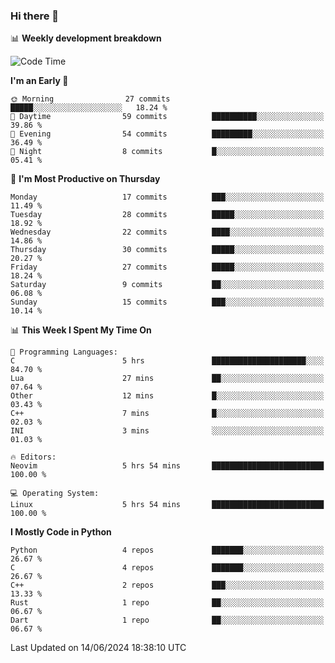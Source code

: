 ### Hi there 👋

📊 **Weekly development breakdown**
<!--START_SECTION:waka-->
![Code Time](http://img.shields.io/badge/Code%20Time-171%20hrs%2019%20mins-blue)

**I'm an Early 🐤** 

```text
🌞 Morning                27 commits          █████░░░░░░░░░░░░░░░░░░░░   18.24 % 
🌆 Daytime                59 commits          ██████████░░░░░░░░░░░░░░░   39.86 % 
🌃 Evening                54 commits          █████████░░░░░░░░░░░░░░░░   36.49 % 
🌙 Night                  8 commits           █░░░░░░░░░░░░░░░░░░░░░░░░   05.41 % 
```
📅 **I'm Most Productive on Thursday** 

```text
Monday                   17 commits          ███░░░░░░░░░░░░░░░░░░░░░░   11.49 % 
Tuesday                  28 commits          █████░░░░░░░░░░░░░░░░░░░░   18.92 % 
Wednesday                22 commits          ████░░░░░░░░░░░░░░░░░░░░░   14.86 % 
Thursday                 30 commits          █████░░░░░░░░░░░░░░░░░░░░   20.27 % 
Friday                   27 commits          █████░░░░░░░░░░░░░░░░░░░░   18.24 % 
Saturday                 9 commits           ██░░░░░░░░░░░░░░░░░░░░░░░   06.08 % 
Sunday                   15 commits          ███░░░░░░░░░░░░░░░░░░░░░░   10.14 % 
```


📊 **This Week I Spent My Time On** 

```text
💬 Programming Languages: 
C                        5 hrs               █████████████████████░░░░   84.70 % 
Lua                      27 mins             ██░░░░░░░░░░░░░░░░░░░░░░░   07.64 % 
Other                    12 mins             █░░░░░░░░░░░░░░░░░░░░░░░░   03.43 % 
C++                      7 mins              █░░░░░░░░░░░░░░░░░░░░░░░░   02.03 % 
INI                      3 mins              ░░░░░░░░░░░░░░░░░░░░░░░░░   01.03 % 

🔥 Editors: 
Neovim                   5 hrs 54 mins       █████████████████████████   100.00 % 

💻 Operating System: 
Linux                    5 hrs 54 mins       █████████████████████████   100.00 % 
```

**I Mostly Code in Python** 

```text
Python                   4 repos             ███████░░░░░░░░░░░░░░░░░░   26.67 % 
C                        4 repos             ███████░░░░░░░░░░░░░░░░░░   26.67 % 
C++                      2 repos             ███░░░░░░░░░░░░░░░░░░░░░░   13.33 % 
Rust                     1 repo              ██░░░░░░░░░░░░░░░░░░░░░░░   06.67 % 
Dart                     1 repo              ██░░░░░░░░░░░░░░░░░░░░░░░   06.67 % 
```




 Last Updated on 14/06/2024 18:38:10 UTC
<!--END_SECTION:waka-->
<!--
**R-enanVieira/R-enanVieira** is a ✨ _special_ ✨ repository because its `README.md` (this file) appears on your GitHub profile.

Here are some ideas to get you started:

- 🔭 I’m currently working on ...
- 🌱 I’m currently learning ...
- 👯 I’m looking to collaborate on ...
- 🤔 I’m looking for help with ...
- 💬 Ask me about ...
- 📫 How to reach me: ...
- 😄 Pronouns: ...
- ⚡ Fun fact: ...
-->
